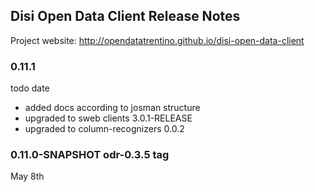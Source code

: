 
Disi Open Data Client Release Notes
---------------------

Project website: http://opendatatrentino.github.io/disi-open-data-client


### 0.11.1 

todo date

- added docs according to josman structure
- upgraded to sweb clients 3.0.1-RELEASE 
- upgraded to column-recognizers 0.0.2


### 0.11.0-SNAPSHOT odr-0.3.5 tag

May 8th